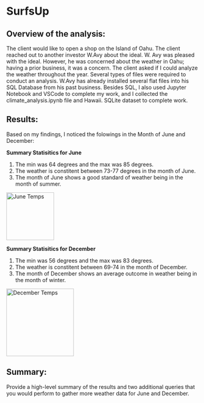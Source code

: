 # SurfsUp

## Overview of the analysis: 
The client would like to open a shop on the Island of Oahu. The client reached out to another investor W.Avy about the ideal. W. Avy was pleased with the ideal. However, he was concerned about the weather in Oahu; having a prior business, it was a concern. The client asked if I could analyze the weather throughout the year. Several types of files were required to conduct an analysis. W.Avy has already installed several flat files into his SQL Database from his past business. Besides SQL, I also used Jupyter Notebook and VSCode to complete my work, and I collected the climate_analysis.ipynb file and Hawaii. SQLite dataset to complete work. 

## Results: 
Based on my findings, I noticed the folowings in the Month of June and December:

  **Summary Statisitics for June**
  1. The min was 64 degrees and the max was 85 degrees.
  2. The weather is constitent between 73-77 degrees in the month of June.
  3. The month of June shows a good standard of weather being in the month of summer.  
  
  <img width="125" alt="June Temps" src="https://user-images.githubusercontent.com/106892740/182656568-2cd0c990-21ad-48e2-927e-63e6b86c1dfd.png">

  
  
  **Summary Statisitics for December** 
  1. The min was 56 degrees and the max was 83 degrees.
  2. The weather is constitent between 69-74 in the month of December.
  3. The month of December shows an average outcome in weather being in the month of winter. 
  
  <img width="177" alt="December Temps" src="https://user-images.githubusercontent.com/106892740/182656539-2d2c970a-6ce9-4f92-8c20-51913452036e.png">

    
## Summary: 
Provide a high-level summary of the results and two additional queries that you would perform to gather more weather data for June and December.
